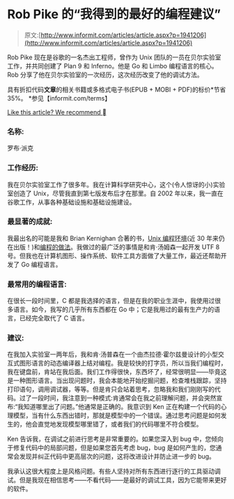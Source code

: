 # Rob Pike 的“我得到的最好的编程建议”

> 原文:[http://www.informit.com/articles/article.aspx?p=1941206](http://www.informit.com/articles/article.aspx?p=1941206)

Rob Pike 现在是谷歌的一名杰出工程师，曾作为 Unix 团队的一员在贝尔实验室工作，并共同创建了 Plan 9 和 Inferno。他是 Go 和 Limbo 编程语言的核心。Rob 分享了他在贝尔实验室的一次经历，这次经历改变了他的调试方法。

具有折扣代码**文章**的相关书籍或多格式电子书(EPUB + MOBI + PDF)的标价*节省 35%。
*参见【informit.com/terms】

[Like this article? We recommend ](#)

### 名称:

罗布·派克

### 工作经历:

我在贝尔实验室工作了很多年。我在计算科学研究中心，这个(令人惊讶的小)实验室创造了 Unix，尽管我直到第七版发布后才在那里。自 2002 年以来，我一直在谷歌工作，从事各种基础设施和基础设施建设。

### 最显著的成就:

我最出名的可能是我和 Brian Kernighan 合著的书，[Unix 编程环境](http://www.mypearsonstore.com/bookstore/product.asp?isbn=013937681X)(近 30 年来仍在出版！)和[编程的做法](http://www.informit.com/store/product.aspx?isbn=020161586X)。我做过的最广泛的事情是和肯·汤姆森一起开发 UTF 8 号。但我也在计算机图形、操作系统、软件工具方面做了大量工作，最近还帮助开发了 Go 编程语言。

### 最常用的编程语言:

在很长一段时间里，C 都是我选择的语言，但是在我的职业生涯中，我使用过很多语言。如今，我写的几乎所有东西都在 Go 中；它是我用过的最有生产力的语言，已经完全取代了 C 语言。

### 建议:

在我加入实验室一两年后，我和肯·汤普森在一个由杰拉德·霍尔兹曼设计的小型交互式图形语言的动态编译器上结对编程。我是较快的打字员，所以当我们编程时，我在键盘前，肯站在我后面。我们工作得很快，东西坏了，经常很明显——毕竟这是一种图形语言。当出现问题时，我会本能地开始挖掘问题，检查堆栈跟踪，坚持打印语句，调用调试器，等等。但是肯只会站着思考，忽略我和我们刚刚写的代码。过了一段时间，我注意到一种模式:肯通常会在我之前理解问题，并会突然宣布:“我知道哪里出了问题。”他通常是正确的。我意识到 Ken 正在构建一个代码的心理模型，当有什么东西出错时，那就是模型中的一个错误。通过思考问题是如何发生的，他会直觉地发现模型哪里错了，或者我们的代码哪里不符合模型。

Ken 告诉我，在调试之前进行思考是非常重要的。如果您深入到 bug 中，您倾向于修复代码中的局部问题，但是如果您首先考虑 bug，bug 是如何产生的，您通常会发现并纠正代码中更高层次的问题，这将改进设计并防止进一步的 bug。

我承认这很大程度上是风格问题。有些人坚持对所有东西进行逐行的工具驱动调试。但是我现在相信思考——不看代码——是最好的调试工具，因为它能带来更好的软件。